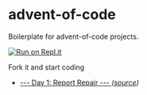 # advent-of-code
Boilerplate for advent-of-code projects.

[![Run on Repl.it](https://repl.it/badge/github/rihdus/advent-of-code)](https://repl.it/github/rihdus/advent-of-code)

Fork it and start coding

- [--- Day 1: Report Repair ---
](https://github.com/rihdus/advent-of-code/tree/main/2020) *([source](https://adventofcode.com/2020/day/1))*
